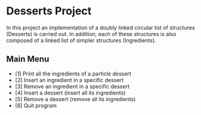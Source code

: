 # Desserts Project
In this project an implementation of a doubly linked circular list of structures (Desserts) is carried out. In addition, each of these structures is also composed of a linked list of simpler structures (Ingredients).
## Main Menu 
- [1] Print all the ingredients of a particle dessert
- [2] Insert an ingredient in a specific dessert
- [3] Remove an ingredient in a specific dessert
- [4] Insert a dessert (insert all its ingredients)
- [5] Remove a dessert (remove all its ingredients)
- [6] Quit program
